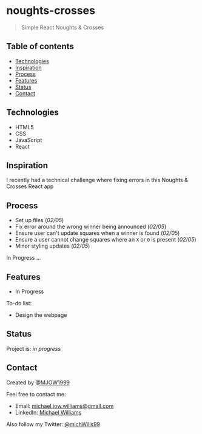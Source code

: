 # noughts-crosses

> Simple React Noughts & Crosses

## Table of contents

- [Technologies](#technologies)
- [Inspiration](#inspiration)
- [Process](#process)
- [Features](#features)
- [Status](#status)
- [Contact](#contact)

## Technologies

- HTML5
- CSS
- JavaScript
- React

## Inspiration

I recently had a technical challenge where fixing errors in this Noughts & Crosses React app

## Process

- Set up files (_02/05_)
- Fix error around the wrong winner being announced (_02/05_)
- Ensure user can't update squares when a winner is found (_02/05_)
- Ensure a user cannot change squares where an `X` or `O` is present (_02/05_)
- Minor styling updates (_02/05_)

In Progress ...

## Features

- In Progress

To-do list:

- Design the webpage

## Status

Project is: _in progress_

## Contact

Created by [@MJOW1999](https://github.com/MJOW1999)

Feel free to contact me:

- Email: michael.jow.williams@gmail.com
- LinkedIn: [Michael Williams](https://www.linkedin.com/in/michael-williams-17a9b81a0)

Also follow my Twitter: [@michWills99](https://twitter.com/michWills99)
